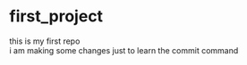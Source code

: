 # first_project
this is my first repo
<br>
i am making some changes just to learn the commit command
